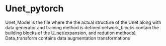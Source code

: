 # Unet_pytorch
Unet_Model is the file where the the actual structure of the Unet along with data generator and training method is defined
network_blocks contain the building blocks of the U_net(expansion, and redution methods)
Data_transform contains data augmentation transformations
